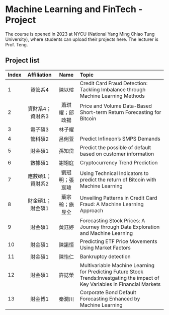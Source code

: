 # Machine Learning and FinTech - Project
The course is opened in 2023 at NYCU (National Yang Ming Chiao Tung University), where students can upload their projects here. The lecturer is Prof. Teng.

## Project list
| Index | Affiliation | Name | Topic |
| :--- | :---: | :---: | :--- |
| 1 | 資管系4 | 陳以瑄 | Credit Card Fraud Detection: Tackling Imbalance through Machine Learning Methods |
| 2 | 資財系4；資財系3 | 蕭琪耀；邱政揚 | Price and Volume Data-Based Short-term Return Forecasting for Bitcoin  |
| 3 | 電子碩3 | 林子耀 |  |
| 4 | 管科碩2 | 呂俐萱 | Predict Infineon’s SMPS Demands |
| 5 | 財金碩1 | 孫知岱 | Predict the possible of default based on customer information |
| 6 | 數據碩1 | 謝翊庭 | Cryptocurrency Trend Prediction |
| 7 | 應數碩1；資財系2 | 劉冠明；張宸瑋 | Using Technical Indicators to predict the return of Bitcoin with Machine Learning |
| 8 | 財金碩1；財金碩1 | 葉宗翰；施昱全 | Unveiling Patterns in Credit Card Fraud: A Machine Learning Approach |
| 9 | 財金碩1 | 黃鈺婷 | Forecasting Stock Prices: A Journey through Data Exploration and Machine Learning |
| 10 | 財金碩1 | 陳諾恒 | Predicting ETF Price Movements Using Market Factors |
| 11 | 財金碩1 | 陳怡仁 | Bankruptcy detection |
| 12 | 財金碩1 | 許誌榮 | Multivariable Machine Learning for Predicting Future Stock Trends:Investgating the impact of Key Variables in Financial Markets |
| 13 | 財金博1 | 秦潤川 | Corporate Bond Default Forecasting Enhanced by Machine Learning |